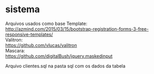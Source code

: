 # sistema
Arquivos usados como base
Template: <br>
http://azmind.com/2015/03/15/bootstrap-registration-forms-3-free-responsive-templates/ <br>
Valitron: <br>
https://github.com/vlucas/valitron <br>
Mascara: <br>
https://github.com/digitalBush/jquery.maskedinput <br>

Arquivo clientes.sql na pasta sql com os dados da tabela
